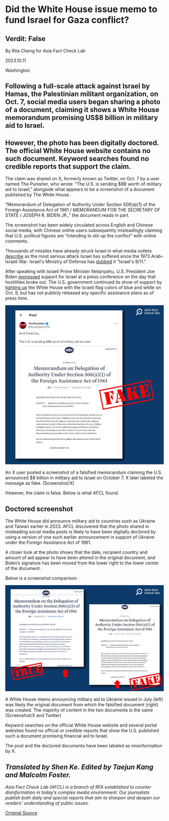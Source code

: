 # Did the White House issue memo to fund Israel for Gaza conflict?

## Verdit: False

By Rita Cheng for Asia Fact Check Lab

2023.10.11

Washington

## Following a full-scale attack against Israel by Hamas, the Palestinian militant organization, on Oct. 7, social media users began sharing a photo of a document, claiming it shows a White House memorandum promising US$8 billion in military aid to Israel.

## However, the photo has been digitally doctored. The official White House website contains no such document. Keyword searches found no credible reports that support the claim.

The claim was shared on X, formerly known as Twitter, on Oct. 7 by a user named The Punisher, who wrote: “The U.S. is sending $8B worth of military aid to Israel,” alongside what appears to be a screenshot of a document published by The White House.

“Memorandum of Delegation of Authority Under Section 506(a)(1) of the Foreign Assistance Act of 1961 / MEMORANDUM FOR THE SECRETARY OF STATE / JOSEPH R. BIDEN JR.,” the document reads in part.

The screenshot has been widely circulated across English and Chinese social media, with Chinese online users subsequently misleadingly claiming that U.S. political figures are “intending to stir up the conflict” with online comments.

Thousands of missiles have already struck Israel in what media outlets [describe](https://www.reuters.com/world/middle-east/how-israel-was-duped-hamas-planned-devastating-assault-2023-10-08/) as the most serious attack Israel has suffered since the 1973 Arab–Israeli War. Israel's Ministry of Defense has [dubbed](https://theintercept.com/2023/10/09/israel-hamas-september-11/) it "Israel's 9/11."

After speaking with Israeli Prime Minister Netanyahu, U.S. President Joe Biden [expressed](https://www.youtube.com/watch?v=gixYhd8pjhw) support for Israel at a press conference on the day that hostilities broke out. The U.S. government continued its show of support by [lighting up](https://thehill.com/homenews/administration/4246491-white-house-to-light-up-blue-and-white-for-israel/) the White House with the Israeli flag colors of blue and white on Oct. 9, but has not publicly released any specific assistance plans as of press time.

![1.png](images/F5Z6CR6ZL2UJZ7NE2GOB4T2JQY.png)

An X user posted a screenshot of a falsified memorandum claiming the U.S. announced $8 billion in military aid to Israel on October 7. X later labeled the message as fake. (Screenshot/X)

However, the claim is false. Below is what AFCL found.

## Doctored screenshot

The White House did announce military aid to countries such as Ukraine and Taiwan earlier in 2023. AFCL discovered that the photo shared in misleading social media posts is likely to have been digitally doctored by using a version of one such earlier announcement in support of Ukraine under the Foreign Assistance Act of 1961.

A closer look at the photo shows that the date, recipient country and amount of aid appear to have been altered in the original document, and Biden’s signature has been moved from the lower right to the lower center of the document.

Below is a screenshot comparison.

![2.png](images/QLELMTWZRDJY44KOMYU63KX7EM.png)

A White House memo announcing military aid to Ukraine issued in July (left) was likely the original document from which the falsified document (right) was created. The majority of content in the two documents is the same (Screenshot/X and Twitter)

Keyword searches on the official White House website and several portal websites found no official or credible reports that show the U.S. published such a document promising financial aid to Israel.

The post and the doctored documents have been labeled as misinformation by X.

## *Translated by Shen Ke. Edited by Taejun Kang and Malcolm Foster.*

*Asia Fact Check Lab (AFCL) is a branch of RFA established to counter disinformation in today’s complex media environment. Our journalists publish both daily and special reports that aim to sharpen and deepen our readers’ understanding of public issues.*



[Original Source](https://www.rfa.org/english/news/afcl/fact-check-hamas-10112023132904.html)